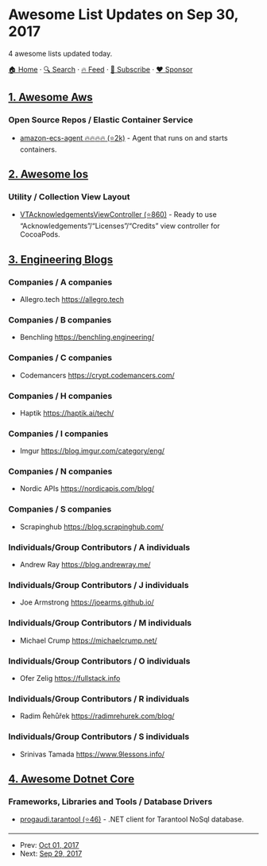 # Awesome List Updates on Sep 30, 2017

4 awesome lists updated today.

[🏠 Home](/README.md) · [🔍 Search](https://www.trackawesomelist.com/search/) · [🔥 Feed](https://www.trackawesomelist.com/rss.xml) · [📮 Subscribe](https://trackawesomelist.us17.list-manage.com/subscribe?u=d2f0117aa829c83a63ec63c2f&id=36a103854c) · [❤️  Sponsor](https://github.com/sponsors/theowenyoung)



## [1. Awesome Aws](/content/donnemartin/awesome-aws/README.md)

### Open Source Repos / Elastic Container Service

*   [amazon-ecs-agent :fire::fire::fire::fire: (⭐2k)](https://github.com/aws/amazon-ecs-agent) - Agent that runs on and starts containers.

## [2. Awesome Ios](/content/vsouza/awesome-ios/README.md)

### Utility / Collection View Layout

*   [VTAcknowledgementsViewController (⭐860)](https://github.com/vtourraine/VTAcknowledgementsViewController) - Ready to use “Acknowledgements”/“Licenses”/“Credits” view controller for CocoaPods.

## [3. Engineering Blogs](/content/kilimchoi/engineering-blogs/README.md)

### Companies / A companies

*   Allegro.tech <https://allegro.tech>

### Companies / B companies

*   Benchling <https://benchling.engineering/>

### Companies / C companies

*   Codemancers <https://crypt.codemancers.com/>

### Companies / H companies

*   Haptik <https://haptik.ai/tech/>

### Companies / I companies

*   Imgur <https://blog.imgur.com/category/eng/>

### Companies / N companies

*   Nordic APIs <https://nordicapis.com/blog/>

### Companies / S companies

*   Scrapinghub <https://blog.scrapinghub.com/>

### Individuals/Group Contributors / A individuals

*   Andrew Ray <https://blog.andrewray.me/>

### Individuals/Group Contributors / J individuals

*   Joe Armstrong <https://joearms.github.io/>

### Individuals/Group Contributors / M individuals

*   Michael Crump <https://michaelcrump.net/>

### Individuals/Group Contributors / O individuals

*   Ofer Zelig <https://fullstack.info>

### Individuals/Group Contributors / R individuals

*   Radim Řehůřek <https://radimrehurek.com/blog/>

### Individuals/Group Contributors / S individuals

*   Srinivas Tamada <https://www.9lessons.info/>

## [4. Awesome Dotnet Core](/content/thangchung/awesome-dotnet-core/README.md)

### Frameworks, Libraries and Tools / Database Drivers

*   [progaudi.tarantool (⭐46)](https://github.com/progaudi/progaudi.tarantool) - .NET client for Tarantool NoSql database.

---

- Prev: [Oct 01, 2017](/content/2017/10/01/README.md)
- Next: [Sep 29, 2017](/content/2017/09/29/README.md)